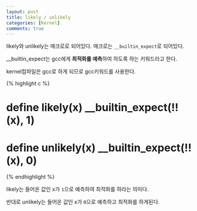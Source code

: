 ```yaml
---
layout: post
title: likely / unlikely
categories: [Kernel]
comments: true
---
```


likely와 unlikely는 매크로로 되어있다. 매크로는 `__builtin_expect`로 되어있다.

__builtin_expect는 gcc에게 **최적화를 예측**하여 하도록 하는 키워드라고 한다.

kernel컴파일은 gcc로 하게 되므로 gcc키워드를 사용한다.

{% highlight c %}
# define likely(x)    __builtin_expect(!!(x), 1)
# define unlikely(x)    __builtin_expect(!!(x), 0)
{% endhighlight %}

likely는 들어온 값인 x가 `1`으로 예측하여 최적화를 하라는 의미다.

반대로 unlikely는 들어온 값인 x가 `0`으로 예측하고 최적화를 하게된다.